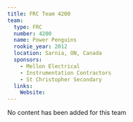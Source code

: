 ```yaml
---
title: FRC Team 4200
team:
  type: FRC
  number: 4200
  name: Power Penguins
  rookie_year: 2012
  location: Sarnia, ON, Canada
  sponsors:
    - Mellon Electrical
    - Instrumentation Contractors
    - St Christopher Secondary
  links:
    Website: 
---
```

No content has been added for this team